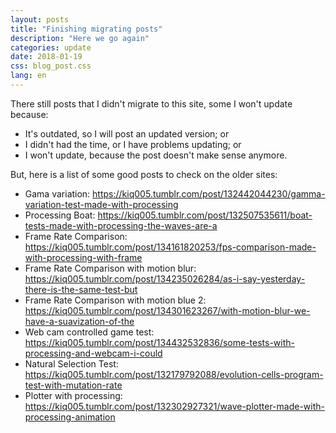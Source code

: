 ```yaml
---
layout: posts
title: "Finishing migrating posts"
description: "Here we go again"
categories: update
date: 2018-01-19
css: blog_post.css
lang: en
---
```


There still posts that I didn't migrate to this site, some I won't update because:
 - It's outdated, so I will post an updated version; or
 - I didn't had the time, or I have problems updating; or
 - I won't update, because the post doesn't make sense anymore.

But, here is a list of some good posts to check on the older sites:<!--break-->

- Gama variation: <https://kiq005.tumblr.com/post/132442044230/gamma-variation-test-made-with-processing>
- Processing Boat: <https://kiq005.tumblr.com/post/132507535611/boat-tests-made-with-processing-the-waves-are-a>
- Frame Rate Comparison: <https://kiq005.tumblr.com/post/134161820253/fps-comparison-made-with-processing-with-frame>
- Frame Rate Comparison with motion blur: <https://kiq005.tumblr.com/post/134235026284/as-i-say-yesterday-there-is-the-same-test-but>
- Frame Rate Comparison with motion blue 2: <https://kiq005.tumblr.com/post/134301623267/with-motion-blur-we-have-a-suavization-of-the>
- Web cam controlled game test: <https://kiq005.tumblr.com/post/134432532836/some-tests-with-processing-and-webcam-i-could>
- Natural Selection Test: <https://kiq005.tumblr.com/post/132179792088/evolution-cells-program-test-with-mutation-rate>
- Plotter with processing: <https://kiq005.tumblr.com/post/132302927321/wave-plotter-made-with-processing-animation>

